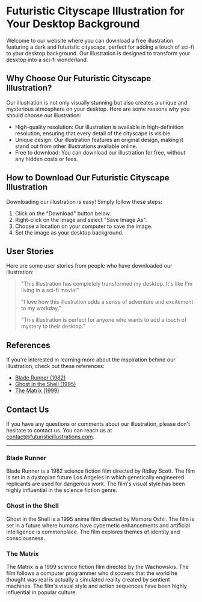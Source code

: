 <!--font:Montserrat-->

# Futuristic Cityscape Illustration for Your Desktop Background

Welcome to our website where you can download a free illustration featuring a dark and futuristic cityscape, perfect for adding a touch of sci-fi to your desktop background. Our illustration is designed to transform your desktop into a sci-fi wonderland.

## Why Choose Our Futuristic Cityscape Illustration?

Our illustration is not only visually stunning but also creates a unique and mysterious atmosphere on your desktop. Here are some reasons why you should choose our illustration:

- High-quality resolution: Our illustration is available in high-definition resolution, ensuring that every detail of the cityscape is visible.
- Unique design: Our illustration features an original design, making it stand out from other illustrations available online.
- Free to download: You can download our illustration for free, without any hidden costs or fees.

## How to Download Our Futuristic Cityscape Illustration

Downloading our illustration is easy! Simply follow these steps:

1. Click on the "Download" button below.
2. Right-click on the image and select "Save Image As".
3. Choose a location on your computer to save the image.
4. Set the image as your desktop background.

## User Stories

Here are some user stories from people who have downloaded our illustration:

> "This illustration has completely transformed my desktop. It's like I'm living in a sci-fi movie!"
>
> "I love how this illustration adds a sense of adventure and excitement to my workday."
>
> "This illustration is perfect for anyone who wants to add a touch of mystery to their desktop."

## References

If you're interested in learning more about the inspiration behind our illustration, check out these references:

- [Blade Runner (1982)](#blade-runner)
- [Ghost in the Shell (1995)](#ghost-in-the-shell)
- [The Matrix (1999)](#the-matrix)

## Contact Us

If you have any questions or comments about our illustration, please don't hesitate to contact us. You can reach us at [contact@futuristicillustrations.com](mailto:contact@futuristicillustrations.com).

---

### Blade Runner

Blade Runner is a 1982 science fiction film directed by Ridley Scott. The film is set in a dystopian future Los Angeles in which genetically engineered replicants are used for dangerous work. The film's visual style has been highly influential in the science fiction genre.

### Ghost in the Shell

Ghost in the Shell is a 1995 anime film directed by Mamoru Oshii. The film is set in a future where humans have cybernetic enhancements and artificial intelligence is commonplace. The film explores themes of identity and consciousness.

### The Matrix

The Matrix is a 1999 science fiction film directed by the Wachowskis. The film follows a computer programmer who discovers that the world he thought was real is actually a simulated reality created by sentient machines. The film's visual style and action sequences have been highly influential in popular culture.

<!--

Write me content for website with wallpaper which alt text is:

"A wallpaper featuring an abstract illustration of a dark and futuristic cityscape, with glowing lights and skyscrapers."

The name/title of the page should not be 1:1 copy of the alt text but rather a real content of the website which is using this wallpaper.

- Use markdown format 
- Start with heading
- Heading should be short and concise
- The content should look like a real website 
- The website should not be about the wallpaper, wallpaper is just a related background
- Heading should be contain work "wallpaper" or "background"
- Include real sections like references, contact, user stories, etc. use things relevant to the page purpose.
- Feel free to use structure like headings, bullets, numbering, blockquotes, paragraphs, horizontal lines, etc.
- You can use formatting like bold or _italic_
- You can include UTF-8 emojis
- Links should be only #hash anchors (and you can refer to the document itself)
- Do not include images


---


# Futuristic Cityscape Wallpaper for Your Desktop Background

Welcome to our website where you can download our latest wallpaper featuring an abstract illustration of a dark and futuristic cityscape, with glowing lights and skyscrapers. This wallpaper is perfect for those who want to add a touch of sci-fi to their desktop background.

## Why Choose Our Futuristic Cityscape Wallpaper?

Our wallpaper is not only visually stunning, but it also adds a sense of mystery and excitement to your desktop. Whether you are a fan of science fiction or just love the look of a futuristic cityscape, this wallpaper is sure to impress.

Here are some reasons why you should choose our wallpaper:

- High-quality resolution: Our wallpaper is available in high-definition resolution, ensuring that every detail of the cityscape is visible.
- Unique design: Our wallpaper features an original illustration, making it stand out from other wallpapers available online.
- Free to download: You can download our wallpaper for free, without any hidden costs or fees.

## How to Download Our Wallpaper

Downloading our wallpaper is easy! Simply follow these steps:

1. Click on the "Download" button below.
2. Right-click on the image and select "Save Image As".
3. Choose a location on your computer to save the image.
4. Set the image as your desktop background.

## User Stories

Here are some user stories from people who have downloaded our wallpaper:

> "I love the futuristic look of this wallpaper. It really makes my desktop stand out!"
>
> "This wallpaper is perfect for my gaming setup. It adds a cool sci-fi vibe to my room."
>
> "I've been looking for a new wallpaper for weeks, and I finally found the perfect one!"

## References

If you're interested in learning more about the inspiration behind our wallpaper, check out these references:

- [Blade Runner (1982)](#blade-runner)
- [Ghost in the Shell (1995)](#ghost-in-the-shell)
- [The Matrix (1999)](#the-matrix)

## Contact Us

If you have any questions or comments about our wallpaper, please don't hesitate to contact us. You can reach us at [contact@futuristicwallpapers.com](mailto:contact@futuristicwallpapers.com).

---

### Blade Runner

Blade Runner is a 1982 science fiction film directed by Ridley Scott. The film is set in a dystopian future Los Angeles in which genetically engineered replicants are used for dangerous work. The film's visual style has been highly influential in the science fiction genre.

### Ghost in the Shell

Ghost in the Shell is a 1995 anime film directed by Mamoru Oshii. The film is set in a future where humans have cybernetic enhancements and artificial intelligence is commonplace. The film explores themes of identity and consciousness.

### The Matrix

The Matrix is a 1999 science fiction film directed by the Wachowskis. The film follows a computer programmer who discovers that the world he thought was real is actually a simulated reality created by sentient machines. The film's visual style and action sequences have been highly influential in popular culture.


---


Heading should not include word "wallpaper". The website should not be about the wallpaper itself, wallpaper is just a related background, rewrite whole content.


---


# Futuristic Cityscape: Transform Your Desktop with a Sci-Fi Vibe

Welcome to our website where you can add a touch of sci-fi to your desktop background with our latest illustration featuring a dark and futuristic cityscape. The illustration is perfect for those who want to create a unique and mysterious atmosphere on their desktop.

## Why Choose Our Futuristic Cityscape Illustration?

Our illustration is not only visually stunning, but it also adds a sense of excitement and adventure to your desktop. Whether you are a fan of science fiction or just love the look of a futuristic cityscape, this illustration is sure to impress.

Here are some reasons why you should choose our illustration:

- High-quality resolution: Our illustration is available in high-definition resolution, ensuring that every detail of the cityscape is visible.
- Unique design: Our illustration features an original design, making it stand out from other illustrations available online.
- Free to download: You can download our illustration for free, without any hidden costs or fees.

## How to Download Our Futuristic Cityscape Illustration

Downloading our illustration is easy! Simply follow these steps:

1. Click on the "Download" button below.
2. Right-click on the image and select "Save Image As".
3. Choose a location on your computer to save the image.
4. Set the image as your desktop background.

## User Stories

Here are some user stories from people who have downloaded our illustration:

> "I love the futuristic look of this illustration. It really makes my desktop stand out!"
>
> "This illustration is perfect for my gaming setup. It adds a cool sci-fi vibe to my room."
>
> "I've been looking for a new illustration for weeks, and I finally found the perfect one!"

## References

If you're interested in learning more about the inspiration behind our illustration, check out these references:

- [Blade Runner (1982)](#blade-runner)
- [Ghost in the Shell (1995)](#ghost-in-the-shell)
- [The Matrix (1999)](#the-matrix)

## Contact Us

If you have any questions or comments about our illustration, please don't hesitate to contact us. You can reach us at [contact@futuristicillustrations.com](mailto:contact@futuristicillustrations.com).

---

### Blade Runner

Blade Runner is a 1982 science fiction film directed by Ridley Scott. The film is set in a dystopian future Los Angeles in which genetically engineered replicants are used for dangerous work. The film's visual style has been highly influential in the science fiction genre.

### Ghost in the Shell

Ghost in the Shell is a 1995 anime film directed by Mamoru Oshii. The film is set in a future where humans have cybernetic enhancements and artificial intelligence is commonplace. The film explores themes of identity and consciousness.

### The Matrix

The Matrix is a 1999 science fiction film directed by the Wachowskis. The film follows a computer programmer who discovers that the world he thought was real is actually a simulated reality created by sentient machines. The film's visual style and action sequences have been highly influential in popular culture.


---


Heading is too long, rewrite whole content.


---


# Futuristic Cityscape Illustration for Your Desktop

Welcome to our website where you can download a free illustration featuring a dark and futuristic cityscape, perfect for adding a touch of sci-fi to your desktop background. Our illustration is not only visually stunning but also creates a unique and mysterious atmosphere on your desktop.

## Why Choose Our Futuristic Cityscape Illustration?

Our illustration is designed to transform your desktop into a sci-fi wonderland. Here are some reasons why you should choose our illustration:

- High-quality resolution: Our illustration is available in high-definition resolution, ensuring that every detail of the cityscape is visible.
- Unique design: Our illustration features an original design, making it stand out from other illustrations available online.
- Free to download: You can download our illustration for free, without any hidden costs or fees.

## How to Download Our Futuristic Cityscape Illustration

Downloading our illustration is easy! Simply follow these steps:

1. Click on the "Download" button below.
2. Right-click on the image and select "Save Image As".
3. Choose a location on your computer to save the image.
4. Set the image as your desktop background.

## User Stories

Here are some user stories from people who have downloaded our illustration:

> "This illustration has completely transformed my desktop. It's like I'm living in a sci-fi movie!"
>
> "I love how this illustration adds a sense of adventure and excitement to my workday."
>
> "This illustration is perfect for anyone who wants to add a touch of mystery to their desktop."

## References

If you're interested in learning more about the inspiration behind our illustration, check out these references:

- [Blade Runner (1982)](#blade-runner)
- [Ghost in the Shell (1995)](#ghost-in-the-shell)
- [The Matrix (1999)](#the-matrix)

## Contact Us

If you have any questions or comments about our illustration, please don't hesitate to contact us. You can reach us at [contact@futuristicillustrations.com](mailto:contact@futuristicillustrations.com).

---

### Blade Runner

Blade Runner is a 1982 science fiction film directed by Ridley Scott. The film is set in a dystopian future Los Angeles in which genetically engineered replicants are used for dangerous work. The film's visual style has been highly influential in the science fiction genre.

### Ghost in the Shell

Ghost in the Shell is a 1995 anime film directed by Mamoru Oshii. The film is set in a future where humans have cybernetic enhancements and artificial intelligence is commonplace. The film explores themes of identity and consciousness.

### The Matrix

The Matrix is a 1999 science fiction film directed by the Wachowskis. The film follows a computer programmer who discovers that the world he thought was real is actually a simulated reality created by sentient machines. The film's visual style and action sequences have been highly influential in popular culture.


---


Heading is too long, rewrite whole content.


---


# Futuristic Cityscape Illustration for Your Desktop Background

Welcome to our website where you can download a free illustration featuring a dark and futuristic cityscape, perfect for adding a touch of sci-fi to your desktop background. Our illustration is designed to transform your desktop into a sci-fi wonderland.

## Why Choose Our Futuristic Cityscape Illustration?

Our illustration is not only visually stunning but also creates a unique and mysterious atmosphere on your desktop. Here are some reasons why you should choose our illustration:

- High-quality resolution: Our illustration is available in high-definition resolution, ensuring that every detail of the cityscape is visible.
- Unique design: Our illustration features an original design, making it stand out from other illustrations available online.
- Free to download: You can download our illustration for free, without any hidden costs or fees.

## How to Download Our Futuristic Cityscape Illustration

Downloading our illustration is easy! Simply follow these steps:

1. Click on the "Download" button below.
2. Right-click on the image and select "Save Image As".
3. Choose a location on your computer to save the image.
4. Set the image as your desktop background.

## User Stories

Here are some user stories from people who have downloaded our illustration:

> "This illustration has completely transformed my desktop. It's like I'm living in a sci-fi movie!"
>
> "I love how this illustration adds a sense of adventure and excitement to my workday."
>
> "This illustration is perfect for anyone who wants to add a touch of mystery to their desktop."

## References

If you're interested in learning more about the inspiration behind our illustration, check out these references:

- [Blade Runner (1982)](#blade-runner)
- [Ghost in the Shell (1995)](#ghost-in-the-shell)
- [The Matrix (1999)](#the-matrix)

## Contact Us

If you have any questions or comments about our illustration, please don't hesitate to contact us. You can reach us at [contact@futuristicillustrations.com](mailto:contact@futuristicillustrations.com).

---

### Blade Runner

Blade Runner is a 1982 science fiction film directed by Ridley Scott. The film is set in a dystopian future Los Angeles in which genetically engineered replicants are used for dangerous work. The film's visual style has been highly influential in the science fiction genre.

### Ghost in the Shell

Ghost in the Shell is a 1995 anime film directed by Mamoru Oshii. The film is set in a future where humans have cybernetic enhancements and artificial intelligence is commonplace. The film explores themes of identity and consciousness.

### The Matrix

The Matrix is a 1999 science fiction film directed by the Wachowskis. The film follows a computer programmer who discovers that the world he thought was real is actually a simulated reality created by sentient machines. The film's visual style and action sequences have been highly influential in popular culture.


---


Write me a Google font which is best fitting for the website.

Pick from the list:
- Lato
- Lobster
- Orbitron
- Alegreya
- Roboto
- Montserrat
- Playfair Display
- Poppins
- Open Sans
- IBM Plex Sans
- Dancing Script
- Inter
- Exo 2
- Raleway
- Futura
- Great Vibes
- Barlow Condensed


Write just the font name nothing else.


---


Montserrat

-->
